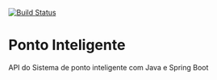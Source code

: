 [![Build Status](https://travis-ci.org/luizbsilva/ponto-inteligente-api.svg?branch=master)](https://travis-ci.org/luizbsilva/ponto-inteligente-api)
# Ponto Inteligente
API do Sistema de ponto inteligente com Java e Spring Boot
